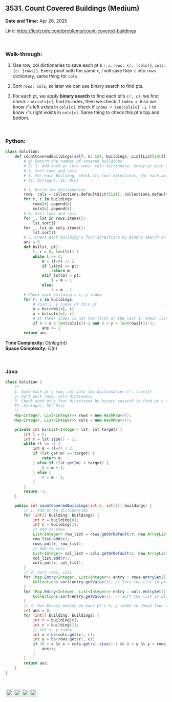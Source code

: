 ## 3531. Count Covered Buildings (Medium)
**Date and Time:** Apr 26, 2025

Link: https://leetcode.com/problems/count-covered-buildings

<br>

### Walk-through: 
1. Use row, col dictionaries to save each pt's `r`, `c`. `rows: {r: [cols]}`, `cols: {c: [rows]}`. Every point with the same `r`, I will save their `c` into `rows` dictionary, same thing for `cols`.

2. Sort `rows, cols`, so later we can use binary search to find pts.

3. For each pt, we apply **binary search** to find each pt's `(r, c)`, we first check `r` on `cols[c]`, find its index, then we check if `index > 0` so we know `r`'s left exists in `cols[c]`, check if `index < len(cols[c] -1 )` to know `r`'s right exists in `cols[c]`. Same thing to check this pt's top and bottom.

<br>

### Python:
```python
class Solution:
    def countCoveredBuildings(self, n: int, buildings: List[List[int]]) -> int:
        # Q: Return the number of covered buildings
        # S: 1. Add each pt into rows, cols dictionary, every pt with the same row will have a list of y-axis, the same col with have a list of x-axis
        # 2. Sort rows and cols
        # 3. For each building, check its four directions, for each axis, I can run binary search on this pt's x and y, then if the index of x/y is not the first or the last index in the corresponding's dictionary, we know this building has four directions
        # TC: O(nlogn), SC: O(n)

        # 1. Build two dictionaries
        rows, cols = collections.defaultdict(list), collections.defaultdict(list)
        for r, c in buildings:
            rows[r].append(c)
            cols[c].append(r)
        # 2. Sort rows and cols
        for _, lst in rows.items():
            lst.sort()
        for _, lst in cols.items():
            lst.sort()
        # 3. Check each building's four directions by binary search on its index
        ans = 0
        def bs(lst, pt):
            l, r = 0, len(lst)-1
            while l <= r:
                m = (l+r) // 2
                if lst[m] == pt:
                    return m
                elif lst[m] < pt:
                    l = m + 1
                else:
                    r = m - 1
        # Check each building's x, y index
        for r, c in buildings:
            # Find x, y index of this pt
            y = bs(rows[r], c)
            x = bs(cols[c], r)
            # If their index is not the first or the last in their list, we have other points in four directions
            if 0 < x < len(cols[c])-1 and 0 < y < len(rows[r])-1:
                ans += 1
        return ans
```
**Time Complexity:** $O(nlog(n))$ <br>
**Space Complexity:** $O(n)$

<br>

### Java
```java
class Solution {
    /* 
    1. Save each pt's row, col into two dictionaries {r: [cols]}
    2. Sort each rows, cols dictionary
    3. Check each pt's four directions by binary sesarch to find pt's x, y index
    TC: O(nlogn), SC: O(n)
    */
    Map<Integer, List<Integer>> rows = new HashMap<>();
    Map<Integer, List<Integer>> cols = new HashMap<>();

    private int bs(List<Integer> lst, int target) {
        int l = 0;
        int r = lst.size() - 1;
        while (l <= r) {
            int m = (l+r) / 2;
            if (lst.get(m) == target) {
                return m;
            } else if (lst.get(m) < target) {
                l = m + 1;
            } else {
                r = m - 1;
            }
        }
        return -1;
    }

    public int countCoveredBuildings(int n, int[][] buildings) {
        // 1. Add pt to dictionaries
        for (int[] building: buildings) {
            int r = building[0];
            int c = building[1];
            // Add to rows
            List<Integer> row_list = rows.getOrDefault(r, new ArrayList<>());
            row_list.add(c);
            rows.put(r, row_list);
            // Add to cols
            List<Integer> col_list = cols.getOrDefault(c, new ArrayList<>());
            col_list.add(r);
            cols.put(c, col_list);
        }
        // 2. Sort rows, cols
        for (Map.Entry<Integer, List<Integer>> entry : rows.entrySet()) {
            Collections.sort(entry.getValue()); // Sort the list in place
        }
        for (Map.Entry<Integer, List<Integer>> entry : cols.entrySet()) {
            Collections.sort(entry.getValue()); // Sort the list in place
        }
        // 3. Run Binary Search on each pt's x, y index to check four directions
        int ans = 0;
        for (int[] building: buildings) {
            int r = building[0];
            int c = building[1];
            // Get x, y index
            int x = bs(cols.get(c), r);
            int y = bs(rows.get(r), c);
            if (0 < x && x < cols.get(c).size()-1 && 0 < y && y < rows.get(r).size()-1) {
                ans++;
            }
        }
        return ans;
    }
}
```

<br>

<img style="height:22px!important;margin-left:3px;vertical-align:text-bottom;" src="https://mirrors.creativecommons.org/presskit/icons/cc.svg?ref=chooser-v1" alt="CC BY-NC-SA" title="CC BY-NC-SA"><img style="height:22px!important;margin-left:3px;vertical-align:text-bottom;" src="https://mirrors.creativecommons.org/presskit/icons/by.svg?ref=chooser-v1" alt="BY: credit must be given to the creator" title="BY: credit must be given to the creator"><img style="height:22px!important;margin-left:3px;vertical-align:text-bottom;" src="https://mirrors.creativecommons.org/presskit/icons/nc.svg?ref=chooser-v1" alt="NC: Only noncommercial uses of the work are permitted" title="NC: Only noncommercial uses of the work are permitted"><img style="height:22px!important;margin-left:3px;vertical-align:text-bottom;" src="https://mirrors.creativecommons.org/presskit/icons/sa.svg?ref=chooser-v1" alt="SA: Adaptations must be shared under the same terms" title="SA: Adaptations must be shared under the same terms">